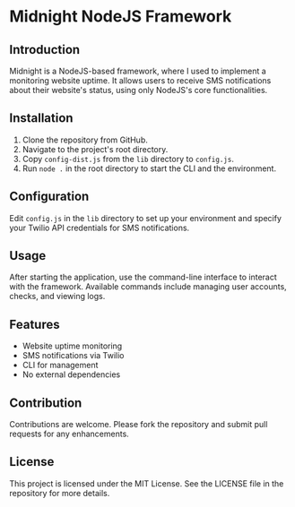 # Midnight NodeJS Framework

## Introduction

Midnight is a NodeJS-based framework, where I used to implement a monitoring website uptime. It allows users to receive SMS notifications about their website's status, using only NodeJS's core functionalities.

## Installation

1. Clone the repository from GitHub.
2. Navigate to the project's root directory.
3. Copy `config-dist.js` from the `lib` directory to `config.js`.
4. Run `node .` in the root directory to start the CLI and the environment.

## Configuration

Edit `config.js` in the `lib` directory to set up your environment and specify your Twilio API credentials for SMS notifications.

## Usage

After starting the application, use the command-line interface to interact with the framework. Available commands include managing user accounts, checks, and viewing logs.

## Features

- Website uptime monitoring
- SMS notifications via Twilio
- CLI for management
- No external dependencies

## Contribution

Contributions are welcome. Please fork the repository and submit pull requests for any enhancements.

## License

This project is licensed under the MIT License. See the LICENSE file in the repository for more details.
